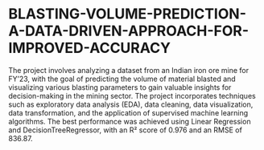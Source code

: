 # BLASTING-VOLUME-PREDICTION-A-DATA-DRIVEN-APPROACH-FOR-IMPROVED-ACCURACY
The project involves analyzing a dataset from an Indian iron ore mine for FY’23, with the goal of predicting the volume of material blasted and visualizing various blasting parameters to gain valuable insights for decision-making in the mining sector. The project incorporates techniques such as exploratory data analysis (EDA), data cleaning, data visualization, data transformation, and the application of supervised machine learning algorithms. The best performance was achieved using Linear Regression and DecisionTreeRegressor, with an R² score of 0.976 and an RMSE of 836.87.
